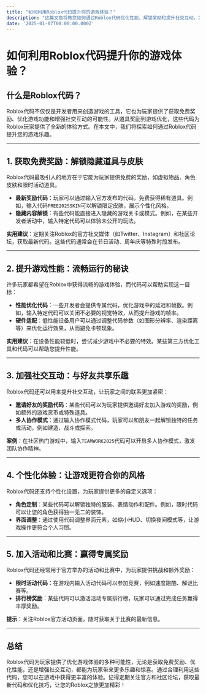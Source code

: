 ```yaml
---
title: "如何利用Roblox代码提升你的游戏体验？"
description: "这篇文章将教您如何通过Roblox代码优化性能、解锁奖励和提升社交互动，为您的游戏体验增添更多乐趣！"
date: '2025-01-07T00:00:00.000Z'
---
```


# 如何利用Roblox代码提升你的游戏体验？

## 什么是Roblox代码？

Roblox代码不仅仅是开发者用来创造游戏的工具，它也为玩家提供了获取免费奖励、优化游戏功能和增强社交互动的可能性。从道具奖励到游戏优化，这些代码为Roblox玩家提供了全新的体验方式。在本文中，我们将探索如何通过Roblox代码提升您的游戏乐趣。

---

## 1. **获取免费奖励：解锁隐藏道具与皮肤**

Roblox代码最吸引人的地方在于它能为玩家提供免费的奖励，如虚拟物品、角色皮肤和限时活动道具。

- **最新奖励代码**：玩家可以通过输入官方发布的代码，免费获得稀有道具。例如，输入代码`FREE2025SKIN`可以解锁限定皮肤，展示个性化风格。
- **隐藏内容解锁**：有些代码能直接进入隐藏的游戏关卡或模式。例如，在某些开发者活动中，输入特定代码可以体验未公开的玩法。

**实用建议**：定期关注Roblox的官方社交媒体（如Twitter、Instagram）和社区论坛，获取最新代码。这些代码通常会在节日活动、周年庆等特殊时段发布。

---

## 2. **提升游戏性能：流畅运行的秘诀**

许多玩家都希望在Roblox中获得流畅的游戏体验，而代码可以帮助实现这一目标：

- **性能优化代码**：一些开发者会提供专属代码，优化游戏中的延迟和帧数。例如，输入特定代码可以关闭不必要的视觉特效，从而提升游戏的帧率。
- **硬件适配**：低性能设备用户可以通过调整代码参数（如图形分辨率、渲染距离等）来优化运行效果，从而避免卡顿现象。

**实用建议**：在设备性能较低时，尝试减少游戏中不必要的特效。某些第三方优化工具和代码可以帮助您提升性能。

---

## 3. **加强社交互动：与好友共享乐趣**

Roblox代码还可以用来提升社交互动，让玩家之间的联系更加紧密：

- **邀请好友的奖励代码**：某些代码可以为玩家提供邀请好友加入游戏的奖励，例如额外的游戏货币或特殊道具。
- **多人协作模式**：通过输入协作模式代码，玩家可以和朋友一起解锁独特的任务或活动，例如建造、战斗或探索。

**案例**：在社区热门游戏中，输入`TEAMWORK2025`代码可以开启多人协作模式，激发团队协作精神。

---

## 4. **个性化体验：让游戏更符合你的风格**

Roblox代码还支持个性化设置，为玩家提供更多的自定义选项：

- **角色定制**：某些代码可以解锁独特的服装、表情动作和配件。例如，限时代码可以让您的角色获得独一无二的装饰。
- **界面调整**：通过使用代码调整界面元素，如缩小HUD、切换夜间模式等，让游戏操作更符合个人习惯。

---

## 5. **加入活动和比赛：赢得专属奖励**

Roblox代码还经常用于官方举办的活动和比赛中，为玩家提供挑战和额外奖励：

- **限时活动代码**：在游戏内输入活动代码可以参加竞赛，例如速度跑酷、解谜比赛等。
- **排行榜奖励**：某些代码可以激活活动专属排行榜，玩家可以通过完成任务赢得丰厚奖励。

**提示**：关注Roblox官方活动页面，随时获取关于比赛的最新信息。

---

## 总结

Roblox代码为玩家提供了优化游戏体验的多种可能性，无论是获取免费奖励、优化性能，还是增强社交互动，都能为玩家带来更多乐趣和惊喜。通过合理利用这些代码，您可以在游戏中获得更丰富的体验。记得定期关注官方和社区论坛，获取最新代码和优化技巧，让您的Roblox之旅更加精彩！
